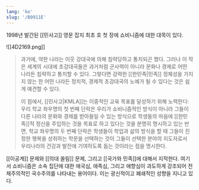 ```yaml
---
lang: 'ko'
slug: '/B0911E'
---
```


1998년 발간된 [[민사고]] 영문 잡지 최초 호 첫 장에 쇼비니즘에 대한 대목이 있다.

![[4D2169.png]]

> 과거에, 약한 나라는 이웃 강대국에 의해 침략당하고 통치되곤 했다. 그러나 이 작은 세계의 시대에 초강대국들은 과거처럼 군사력이 아니라 문화나 경제로 어떤 나라든 침략하고 통치할 수 있다. 그렇다면 강력한 [[한민족|민족]] 정체성을 가지지 않는 한 어떤 나라든 정치적, 경제적 초강대국의 노예가 될 수 있다는 것은 쉽게 예견할 수 있다.
>
> 이 점에서, [[민사고|KMLA]]는 이중적인 교육 목표를 달성하기 위해 노력한다: 우리 학교 좌우명의 첫 번째 단락은 우리가 쇼비니즘적인 방식이 아니라 그들이 다른 나라의 문화와 경제를 받아들일 수 있는 방식으로 학생들의 마음에 [[한민족]]적 정신을 주입하는 것을 목표로 하고 있다는 것을 분명히 명시하고 있는 반면, 학교 좌우명의 두 번째 단락은 학생들이 학업과 삶의 방식을 할 때 그들이 진정한 행복을 성취하는 학문을 선택하는 것이 그들이 선택한 분야의 지도자로서 우리나라의 건강과 발전에 기여하도록 돕는 것이라는 점을 명시한다.

[[이공계]] 문제와 [[의대 쏠림]] 문제, 그리고 [[국가와 민족]]에 대해서 지적한다.
여기서 쇼비니즘은 소속 집단에 대한 애국심, 애족심, 그리고 애향심이 과도하게 강조되어 전체주의적인 국수주의를 나타내는 용어이다. 이는 광신적이고 폐쇄적인 성향을 지니고 있다.

